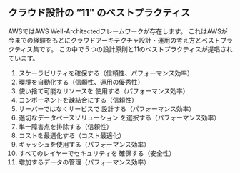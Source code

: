 ## クラウド設計の “11" のベストプラクティス
AWSではAWS Well-Architectedフレームワークが存在します。
これはAWSが今までの経験をもとにクラウドアーキテクチャ設計・運用の考え方とベストプラクティス集です。
この中で５つの設計原則と11のベストプラクティスが提唱されています。

1. スケーラビリティを確保する（信頼性、パフォーマンス効率）
2. 環境を自動化する（信頼性、運用の優秀性）
3. 使い捨て可能なリソースを 使用する（パフォーマンス効率）
4. コンポーネントを疎結合にする（信頼性）
5. サーバーではなくサービスで 設計する（パフォーマンス効率）
6. 適切なデータベースソリューション を選択する（パフォーマンス効率）
7. 単一障害点を排除する（信頼性）
8. コストを最適化する（コスト最適化）
9. キャッシュを使用する（パフォーマンス効率）
10. すべてのレイヤーでセキュリティを 確保する（安全性）
11. 増加するデータの管理（パフォーマンス効率）
